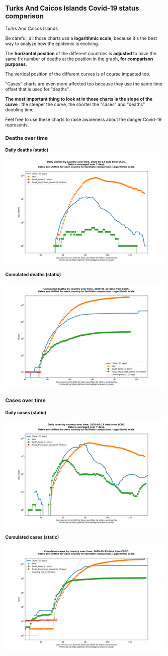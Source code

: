 ## Turks And Caicos Islands Covid-19 status comparison 

Turks And Caicos Islands



Be careful, all those charts use a **logarithmic scale**, because it's the best way to analyze how the epidemic is evolving.
 
The **horizontal position** of the different countries is **adjusted** to have the same fix number of deaths at the position in the graph, **for comparison purposes**.

The vertical position of the different curves is of course impacted too.

"Cases" charts are even more affected too because they use the same time offset that is used for "deaths".

**The most important thing to look at in those charts is the slope of the curve** : the steeper the curve, the shorter the "cases" and "deaths" doubling time.

Feel free to use these charts to raise awareness about the danger Covid-19 represents. 


 
### Deaths over time
 
#### Daily deaths (static)
![Turks And Caicos Islands covid-19 daily deaths static chart](https://raw.githubusercontent.com/madlag/coronavirus_study/master/notebooks/graphs/2020-05-13/countries/Turks_And_Caicos_Islands/2020-05-13_Turks_And_Caicos_Islands_day_deaths.png "Turks And Caicos Islands covid-19 day_deaths static chart")   
 
#### Cumulated deaths (static)
![Turks And Caicos Islands covid-19 cumulated deaths static chart](https://raw.githubusercontent.com/madlag/coronavirus_study/master/notebooks/graphs/2020-05-13/countries/Turks_And_Caicos_Islands/2020-05-13_Turks_And_Caicos_Islands_deaths.png "Turks And Caicos Islands covid-19 deaths static chart")   

 
### Cases over time
 
#### Daily cases (static)
![Turks And Caicos Islands covid-19 daily cases static chart](https://raw.githubusercontent.com/madlag/coronavirus_study/master/notebooks/graphs/2020-05-13/countries/Turks_And_Caicos_Islands/2020-05-13_Turks_And_Caicos_Islands_day_cases.png "Turks And Caicos Islands covid-19 day_cases static chart")   
 
#### Cumulated cases (static)
![Turks And Caicos Islands covid-19 cumulated cases static chart](https://raw.githubusercontent.com/madlag/coronavirus_study/master/notebooks/graphs/2020-05-13/countries/Turks_And_Caicos_Islands/2020-05-13_Turks_And_Caicos_Islands_cases.png "Turks And Caicos Islands covid-19 cases static chart")   

